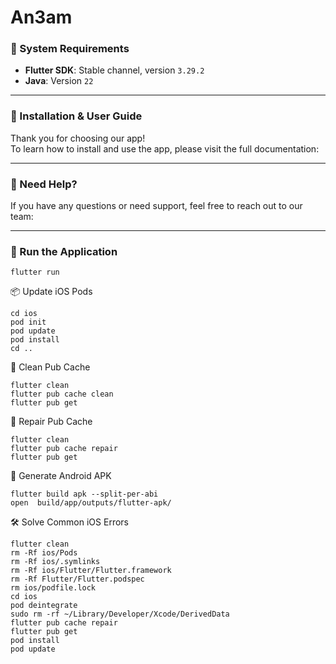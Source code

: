 # An3am
### 🧰 System Requirements

- **Flutter SDK**: Stable channel, version `3.29.2`
- **Java**: Version `22`

---

### 📄 Installation & User Guide

Thank you for choosing our app!  
To learn how to install and use the app, please visit the full documentation:

[//]: # (👉 **[View Documentation]&#40;https://wrteamdev.github.io/eClassify/&#41;**)

---

### 💬 Need Help?

If you have any questions or need support, feel free to reach out to our team:

[//]: # (👉 **[Contact Support on Microsoft Teams]&#40;https://teams.live.com/l/invite/FEAKcu4QI48saEDvQg&#41;**)

---

### 🚀 Run the Application

```shell
flutter run
```


📦 Update iOS Pods
```shell
cd ios
pod init
pod update
pod install
cd ..
```

🧹 Clean Pub Cache
```shell
flutter clean
flutter pub cache clean
flutter pub get
```

🔧 Repair Pub Cache
```shell
flutter clean
flutter pub cache repair
flutter pub get
```



📱 Generate Android APK
```shell
flutter build apk --split-per-abi
open  build/app/outputs/flutter-apk/
```

🛠️ Solve Common iOS Errors
```shell
flutter clean
rm -Rf ios/Pods
rm -Rf ios/.symlinks
rm -Rf ios/Flutter/Flutter.framework
rm -Rf Flutter/Flutter.podspec
rm ios/podfile.lock
cd ios 
pod deintegrate
sudo rm -rf ~/Library/Developer/Xcode/DerivedData
flutter pub cache repair
flutter pub get 
pod install 
pod update 
```
